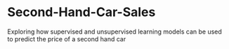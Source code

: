 # Second-Hand-Car-Sales
 Exploring how supervised and unsupervised learning models can be used to predict the price of a second hand car
